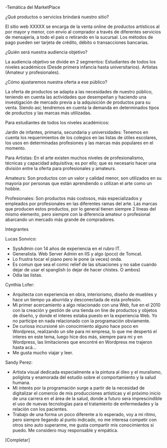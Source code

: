 -Temática del MarketPlace

¿Qué productos o servicios brindará nuestro sitio? 

El sitio web XXXXX se encarga de la venta online de productos artísticos al por mayor y menor, con envío al comprador a través de diferentes servicios de mensajería, a todo el país o retirando en la sucursal. Los métodos de pago pueden ser tarjeta de crédito, débito o transacciones bancarias.

¿Quién será nuestra audiencia objetivo?

La audiencia objetivo se divide en 2 segmentos:
Estudiantes de todos los niveles académicos (Desde primera infancia hasta universitarios). 
Artistas (Amateur y profesionales). 

¿Cómo ajustaremos nuestra oferta a ese público? 

La oferta de productos se adapta a las necesidades de nuestro público, teniendo en cuenta las actividades que desempeñan y haciendo una investigación de mercado previa a la adquisición de productos para su venta. Siendo así; tendremos en cuenta la demanda en determinados tipos de productos y las marcas más utilizadas.  

Para estudiantes de todos los niveles académicos: 

Jardin de infantes, primaria, secundaria y universidades: Tenemos en cuenta los requerimientos de los colegios en las listas de útiles escolares, los usos  en determinadas profesiones y las marcas más populares en el momento. 

Para Artistas: 
En el arte existen muchos niveles de profesionalismo, técnicas y capacidad adquisitiva; es por ello; que es necesario hacer una división entre la oferta para profesionales y amateurs. 

Amateurs: 
Son productos con un valor y calidad menor, son utilizados en su mayoría por personas que están aprendiendo o utilizan el arte como un hobbie. 

Profesionales: 
Son productos más costosos, más especializados y empleados por profesionales en las diferentes ramas del arte.
Las marcas que producen estos productos, por lo general  tienen siempre 2 líneas del mismo elemento, pero siempre con la diferencia amateur o profesional abarcando un mercado más grande de compradores. 

Integrantes

Lucas Sonvico:
- SysAdmin con 14 años de experiencia en el rubro IT. 
- Generalista. Web Server Admin en IIS y algo (poco) de Tomcat. 
- Lo frustra tocar el piano pero le pone (a veces) onda. 
- Es comun que sea el comic relief de las situaciones y no sabe cuando dejar de usar el spanglish (o dejar de hacer chistes. O ambos)
- Odia las listas.

Cynthia Lofer:
- Arquitecta con experiencia en obra, interiorismo, diseño de muebles y hace un tiempo ya aburrida y desconectada de esta profesión.
- Mi primer acercamiento a algo relacionado con una Web, fue en el 2010 con la creación y gestión de una tienda on line de productos y objetos de diseño, y donde el interes estaba puesto en la experiencia Web. Yo no participe en nada relacionado con la programación obviamente.
- De curiosa incursioné sin conocimiento alguno hace poco en Wordpress, realizando un site para mi empresa, lo que me despertó el interes en este tema, luego hice dos más, siempre para mi y en Wordpress, las limitaciones que encontré en Wordpress me trajeron hasta acá...
- Me gusta mucho viajar y leer.

Sandy Perez: 
- Artista visual dedicada especialmente a la pintura al óleo y el muralismo, políglota y enamorada del estudio sobre el comportamiento y la salud humana.
- Mi interés por la programación surge a partir de la necesidad de digitalizar el comercio de mis producciones artísticas y el próximo inicio de una carrera en el área de la salud, donde a futuro sera imprescindible el uso de nuevas tecnologías para el tratamiento de enfermedades y la relación con los pacientes.
- Trabajo de una forma un poco diferente a lo esperado, voy a mi ritmo, pero siempre llegando al punto indicado, no me interesa competir con otros sino auto superarme, me gusta compartir mis conocimientos si puedo. Me considero muy responsable y empática.

 
[Completar]
